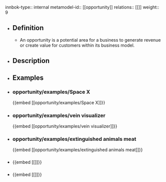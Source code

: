 innbok-type:: internal
metamodel-id:: [[opportunity]]
relations:: [[]]
weight:: 9

- ## Definition
  - An opportunity is a potential area for a business to generate revenue or create value for customers within its business model.
- ## Description
- ## Examples
- ### opportunity/examples/Space X
  {{embed [[opportunity/examples/Space X]]}}
- ### opportunity/examples/vein visualizer
  {{embed [[opportunity/examples/vein visualizer]]}}
- ### opportunity/examples/extinguished animals meat
  {{embed [[opportunity/examples/extinguished animals meat]]}}
- ### 
  {{embed [[]]}}
- ### 
  {{embed [[]]}}


